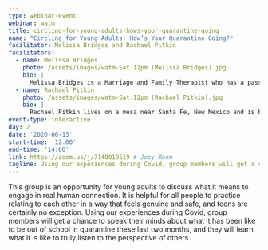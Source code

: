 ```yaml
---
type: webinar-event
webinar: watm
title: circling-for-young-adults-hows-your-quarantine-going
name: "Circling for Young Adults: How’s Your Quarantine Going?"
facilitator: Melissa Bridges and Rachael Pitkin
facilitators:
  - name: Melissa Bridges
    photo: /assets/images/watm-Sat.12pm (Melissa Bridges).jpg
    bio: |
      Melissa Bridges is a Marriage and Family Therapist who has a passion for helping young people move through the challenges they face in their adolescent years. She has worked with teens and their families to navigate the complexities of entering the foster care system, reorganizing their family structure after a divorce, or coping with loss of a parent due to addiction. She also helps parents, both married and divorced, be the best parents they can be to their children. She is a member of the Seek Healing community in Asheville, North Carolina, where she has been learning the art of authentically relating to others.
  - name: Rachael Pitkin
    photo: /assets/images/watm-Sat.12pm (Rachael Pitkin).jpg
    bio: |
      Rachael Pitkin lives on a mesa near Santa Fe, New Mexico and is building her own home and sustainable garden with her husband and son.  She works as a Montessori teaching assistant, and art and cooking teacher at a Montessori school in Santa Fe.  She is inspired by living and working in nature, and being creative, both with others and alone.
event-type: interactive
day: 2
date: '2020-06-13'
start-time: '12:00'
end-time: '14:00'
link: https://zoom.us/j/7140019519 # Joey Room
tagline: Using our experiences during Covid, group members will get a chance to speak their minds about what it has been like to be out of school in quarantine these last two months, and they will learn what it is like to truly listen to the perspective of others.
---
```


This group is an opportunity for young adults to discuss what it means to engage in real human connection. It is helpful for all people to practice relating to each other in a way that feels genuine and safe, and teens are certainly no exception. Using our experiences during Covid, group members will get a chance to speak their minds about what it has been like to be out of school in quarantine these last two months, and they will learn what it is like to truly listen to the perspective of others.
